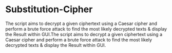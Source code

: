 # Substitution-Cipher
 The script aims to decrypt a given ciphertext using a Caesar cipher and perform a brute force attack to find the most likely decrypted texts & display the Result within GUI.The script aims to decrypt a given ciphertext using a Caesar cipher and perform a brute force attack to find the most likely decrypted texts & display the Result within GUI.
